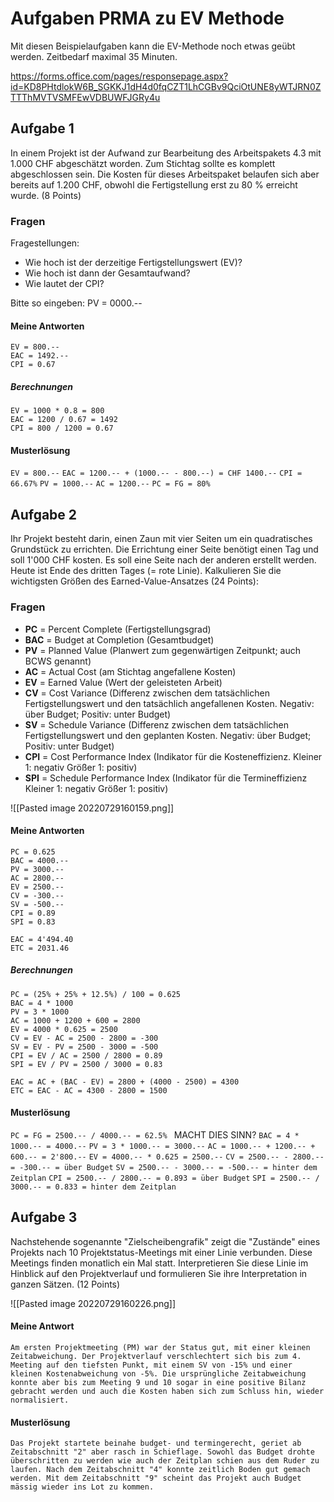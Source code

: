 # Aufgaben PRMA zu EV Methode

Mit diesen Beispielaufgaben kann die EV-Methode noch etwas geübt werden.
Zeitbedarf maximal 35 Minuten.

https://forms.office.com/pages/responsepage.aspx?id=KD8PHtdlokW6B_SGKKJ1dH4d0fqCZT1LhCGBv9QciOtUNE8yWTJRN0ZTTThMVTVSMFEwVDBUWFJGRy4u

## Aufgabe 1
In einem Projekt ist der Aufwand zur Bearbeitung des Arbeitspakets 4.3 mit 1.000 CHF abgeschätzt worden. Zum Stichtag sollte es komplett abgeschlossen sein. Die Kosten für dieses Arbeitspaket belaufen sich aber bereits auf 1.200 CHF, obwohl die Fertigstellung erst zu 80 % erreicht wurde. (8 Points)

### Fragen
Fragestellungen: 
- Wie hoch ist der derzeitige Fertigstellungswert (EV)?
- Wie hoch ist dann der Gesamtaufwand?
- Wie lautet der CPI?

Bitte so eingeben: PV = 0000.--

#### Meine Antworten
```
EV = 800.--
EAC = 1492.--
CPI = 0.67
```

##### Berechnungen
```
EV = 1000 * 0.8 = 800
EAC = 1200 / 0.67 = 1492
CPI = 800 / 1200 = 0.67
```

#### Musterlösung
`EV = 800.--`
`EAC = 1200.-- + (1000.-- - 800.--) = CHF 1400.--`
`CPI = 66.67%`
`PV = 1000.--`
`AC = 1200.--`
`PC = FG = 80%`

## Aufgabe 2
Ihr Projekt besteht darin, einen Zaun mit vier Seiten um ein quadratisches Grundstück zu errichten. Die Errichtung einer Seite benötigt einen Tag und soll 1'000 CHF kosten. Es soll eine Seite nach der anderen erstellt werden. Heute ist Ende des dritten Tages (= rote Linie). Kalkulieren Sie die wichtigsten Größen des Earned-Value-Ansatzes (24 Points):

### Fragen
- **PC** = Percent Complete (Fertigstellungsgrad)
- **BAC** = Budget at Completion (Gesamtbudget)
- **PV** = Planned Value (Planwert zum gegenwärtigen Zeitpunkt; auch BCWS genannt)
- **AC** = Actual Cost (am Stichtag angefallene Kosten)
- **EV** = Earned Value (Wert der geleisteten Arbeit)
- **CV** = Cost Variance (Differenz zwischen dem tatsächlichen Fertigstellungswert und den tatsächlich angefallenen Kosten. Negativ: über Budget; Positiv: unter Budget)
- **SV** = Schedule Variance (Differenz zwischen dem tatsächlichen Fertigstellungswert und den geplanten Kosten. Negativ: über Budget; Positiv: unter Budget)
- **CPI** = Cost Performance Index (Indikator für die Kosteneffizienz. Kleiner 1: negativ Größer 1: positiv)
- **SPI** = Schedule Performance Index (Indikator für die Termineffizienz Kleiner 1: negativ Größer 1: positiv)

![[Pasted image 20220729160159.png]]

#### Meine Antworten
```
PC = 0.625
BAC = 4000.--
PV = 3000.--
AC = 2800.--
EV = 2500.--
CV = -300.--
SV = -500.--
CPI = 0.89
SPI = 0.83

EAC = 4'494.40
ETC = 2031.46
```

##### Berechnungen
```
PC = (25% + 25% + 12.5%) / 100 = 0.625
BAC = 4 * 1000
PV = 3 * 1000
AC = 1000 + 1200 + 600 = 2800
EV = 4000 * 0.625 = 2500
CV = EV - AC = 2500 - 2800 = -300
SV = EV - PV = 2500 - 3000 = -500
CPI = EV / AC = 2500 / 2800 = 0.89
SPI = EV / PV = 2500 / 3000 = 0.83

EAC = AC + (BAC - EV) = 2800 + (4000 - 2500) = 4300
ETC = EAC - AC = 4300 - 2800 = 1500
```

#### Musterlösung
`PC = FG = 2500.-- / 4000.-- = 62.5% `  MACHT DIES SINN?
`BAC = 4 * 1000.-- = 4000.--`
`PV = 3 * 1000.-- = 3000.--`
`AC = 1000.-- + 1200.-- + 600.-- = 2'800.--`
`EV = 4000.-- * 0.625 = 2500.--`
`CV = 2500.-- - 2800.-- = -300.-- = über Budget`
`SV = 2500.-- - 3000.-- = -500.-- = hinter dem Zeitplan`
`CPI = 2500.-- / 2800.-- = 0.893 = über Budget`
`SPI = 2500.-- / 3000.-- = 0.833 = hinter dem Zeitplan`

## Aufgabe 3
Nachstehende sogenannte "Zielscheibengrafik" zeigt die "Zustände" eines Projekts nach 10 Projektstatus-Meetings mit einer Linie verbunden. Diese Meetings finden monatlich ein Mal statt. Interpretieren Sie diese Linie im Hinblick auf den Projektverlauf und formulieren Sie ihre Interpretation in ganzen Sätzen. (12 Points)

![[Pasted image 20220729160226.png]]

#### Meine Antwort
```
Am ersten Projektmeeting (PM) war der Status gut, mit einer kleinen Zeitabweichung. Der Projektverlauf verschlechtert sich bis zum 4. Meeting auf den tiefsten Punkt, mit einem SV von -15% und einer kleinen Kostenabweichung von -5%. Die ursprüngliche Zeitabweichung konnte aber bis zum Meeting 9 und 10 sogar in eine positive Bilanz gebracht werden und auch die Kosten haben sich zum Schluss hin, wieder normalisiert.
```

#### Musterlösung
```
Das Projekt startete beinahe budget- und termingerecht, geriet ab Zeitabschnitt "2" aber rasch in Schieflage. Sowohl das Budget drohte überschritten zu werden wie auch der Zeitplan schien aus dem Ruder zu laufen. Nach dem Zeitabschnitt "4" konnte zeitlich Boden gut gemach werden. Mit dem Zeitabschnitt "9" scheint das Projekt auch Budget mässig wieder ins Lot zu kommen.
```